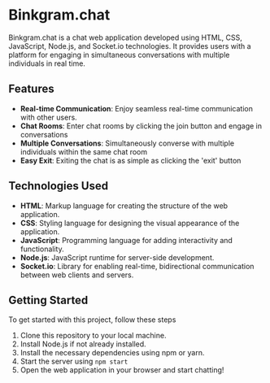 # Binkgram.chat

Binkgram.chat is a chat web application developed using HTML, CSS, JavaScript, Node.js, and Socket.io technologies. It provides users with a platform for engaging in simultaneous conversations with multiple individuals in real time.

## Features

- **Real-time Communication**: Enjoy seamless real-time communication with other users.
- **Chat Rooms**: Enter chat rooms by clicking the join button and engage in conversations
- **Multiple Conversations**: Simultaneously converse with multiple individuals within the same chat room
- **Easy Exit**: Exiting the chat is as simple as clicking the 'exit' button

## Technologies Used

- **HTML**: Markup language for creating the structure of the web application.
- **CSS**: Styling language for designing the visual appearance of the application.
- **JavaScript**: Programming language for adding interactivity and functionality.
- **Node.js**: JavaScript runtime for server-side development.
- **Socket.io**: Library for enabling real-time, bidirectional communication between web clients and servers.

## Getting Started

To get started with this project, follow these steps

1. Clone this repository to your local machine.
2. Install Node.js if not already installed.
3. Install the necessary dependencies using npm or yarn.
4. Start the server using `npm start`
5. Open the web application in your browser and start chatting!
